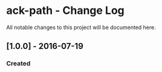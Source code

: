 # ack-path - Change Log
All notable changes to this project will be documented here.


## [1.0.0] - 2016-07-19
### Created
